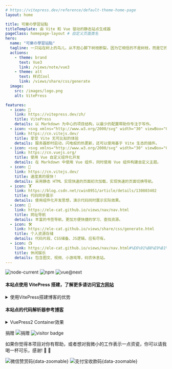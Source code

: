 ```yaml
---
# https://vitepress.dev/reference/default-theme-home-page
layout: home

title: 可樂の學習站點
titleTemplate: 由 Vite 和 Vue 驱动的静态站点生成器
pageClass: homepage-layout # 自定义页面类名
hero:
  name: "可樂の學習站點"
  tagline: 一只站在树上的鸟儿，从不担心脚下树枝断裂，因为它相信的不是树枝，而是它的翅膀。
  actions:
    - theme: brand
      text: Vue3
      link: /views/note/vue3
    - theme: alt
      text: 样式Cool
      link: /views/share/css/generate
  image:
    src: /images/logo.png
    alt: VitePress

features:
  - icon: 📝
    link: https://vitepress.dev/zh/
    title: VitePress
    details: 以 Markdown 为中心的项目结构，以最少的配置帮助你专注于写作。
  - icon: <svg xmlns="http://www.w3.org/2000/svg" width="30" viewBox="0 0 256 256.32"><defs><linearGradient id="a" x1="-.828%" x2="57.636%" y1="7.652%" y2="78.411%"><stop offset="0%" stop-color="#41D1FF"/><stop offset="100%" stop-color="#BD34FE"/></linearGradient><linearGradient id="b" x1="43.376%" x2="50.316%" y1="2.242%" y2="89.03%"><stop offset="0%" stop-color="#FFEA83"/><stop offset="8.333%" stop-color="#FFDD35"/><stop offset="100%" stop-color="#FFA800"/></linearGradient></defs><path fill="url(#a)" d="M255.153 37.938 134.897 252.976c-2.483 4.44-8.862 4.466-11.382.048L.875 37.958c-2.746-4.814 1.371-10.646 6.827-9.67l120.385 21.517a6.537 6.537 0 0 0 2.322-.004l117.867-21.483c5.438-.991 9.574 4.796 6.877 9.62Z"/><path fill="url(#b)" d="M185.432.063 96.44 17.501a3.268 3.268 0 0 0-2.634 3.014l-5.474 92.456a3.268 3.268 0 0 0 3.997 3.378l24.777-5.718c2.318-.535 4.413 1.507 3.936 3.838l-7.361 36.047c-.495 2.426 1.782 4.5 4.151 3.78l15.304-4.649c2.372-.72 4.652 1.36 4.15 3.788l-11.698 56.621c-.732 3.542 3.979 5.473 5.943 2.437l1.313-2.028 72.516-144.72c1.215-2.423-.88-5.186-3.54-4.672l-25.505 4.922c-2.396.462-4.435-1.77-3.759-4.114l16.646-57.705c.677-2.35-1.37-4.583-3.769-4.113Z"/></svg>
    link: https://cn.vitejs.dev/
    title: 享受 Vite 无可比拟的体验
    details: 服务器即时启动，闪电般的热更新，还可以使用基于 Vite 生态的插件。
  - icon: <svg xmlns="http://www.w3.org/2000/svg" width="30" viewBox="0 0 256 220.8"><path fill="#41B883" d="M204.8 0H256L128 220.8 0 0h97.92L128 51.2 157.44 0h47.36Z"/><path fill="#41B883" d="m0 0 128 220.8L256 0h-51.2L128 132.48 50.56 0H0Z"/><path fill="#35495E" d="M50.56 0 128 133.12 204.8 0h-47.36L128 51.2 97.92 0H50.56Z"/></svg>
    link: https://cn.vuejs.org/
    title: 使用 Vue 自定义组件化开发
    details: 在 Markdown 中使用 Vue 组件，同时使用 Vue 组件构建自定义主题。
  - icon: 🚀
    link: https://cn.vitejs.dev/
    title: 速度真的很快！
    details: 采用静态 HTML 实现快速的页面初次加载，实现快速的页面切换导航。
  - icon: 🏋️
    link: https://blog.csdn.net/cwin8951/article/details/130803402
    title: 代码同步展示
    details: 使用组件化开发思想，演示代码同时展示实际效果。
  - icon: 📇
    link: https://ele-cat.github.io/views/nav/nav.html
    title: 网址导航
    details: 丰富的书签导航，更加方便快捷的学习、查找资源。
  - icon: 🛠️
    link: https://ele-cat.github.io/views/share/css/generate.html
    title: 个人资源存储
    details: 代码片段、CSS储备、JS逻辑，应有尽有。
  - icon: 📺
    link: https://ele-cat.github.io/views/nav/nav.html#%E6%91%B8%E9%B1%BC%E4%B8%93%E7%94%A8
    title: 休闲娱乐
    details: 包含图文、视频、小游戏等，码农休息站。
---
```


<div class="home-wrapper">

<div class="version">

![node-current](https://img.shields.io/node/v/next)
![npm](https://img.shields.io/npm/v/n)
![vue@next](https://img.shields.io/npm/v/vue?color=green&label=vue)

</div>

#### 本站点使用 VitePress 搭建，了解更多请访问[官方网站](https://vitepress.dev/zh/)

<details><summary>使用VitePress搭建博客的优势</summary>

- 简单易用：使用 Markdown 语法编写博客非常容易上手，同时 VitePress 还提供了丰富的主题和插件，可以快速搭建出美观的博客网站。
- 高效快速：VitePress 使用了现代前端工具 Vite，能够快速地构建和生成静态网站，同时使用 Vue.js 前端框架，支持组件化开发，使得博客页面更加灵活高效。
- 自定义性强：VitePress 提供了丰富的配置选项，包括主题、插件等，可以根据个人需求进行自定义设置，让博客更符合个人风格和需求。
- SEO 友好：VitePress 提供了一些优化选项，如自动生成 sitemap.xml，以及自动生成 meta 标签等，使得博客更容易被搜索引擎收录和识别。
- 社区活跃：VitePress 是由 Vue.js 的作者尤雨溪开发的，因此得到了广泛的关注和支持，同时也有很多社区贡献的主题和插件，可以让开发者更加便捷地开发博客。
</details>

#### 本站点的代码解析器参考[博客](https://blog.csdn.net/cwin8951/article/details/130803402)

<details><summary>VuePress2 Container效果</summary>

<div style="max-width:500px">

::: demo 引用获取当前鼠标位置
example/vue3/02
:::

</div>
</details>

捐赠 ![捐赠](https://img.shields.io/badge/%E2%98%95-Buy%20Me%20A%20Coffee-%23be4141.svg?colorB=00A862) ![visitor badge](https://visitor-badge.laobi.icu/badge?page_id=ele-cat.github.io&left_text=Contributors&left_color=%23595959&right_color=%231283c3&query_only=false&format=true)

<span class="donate">如果你觉得本项目对你有帮助，或者想对我微小的工作表示一点资瓷，你可以请我喝一杯可乐，感谢! :pray: :vulcan_salute:</span>

<div class="appreciate">

![微信赞赏码](/images/1651905141755.jpg){data-zoomable}
![支付宝收款码](/images/1651905463193.jpg){data-zoomable}

</div>
</div>

<style lang="scss">
.homepage-layout {
  .image-src {
    &:hover {
      transform: translate(-50%, -50%) rotate(666turn);
      transition: transform 59s 1s cubic-bezier(0.3, 0, 0.8, 1);
    }
  }
  .home-wrapper {
    padding: 24px 12px;
  }
  ul {
    margin-left: 20px;
    list-style: auto;
  }
  .version {
    p {
      width: 100%;
      display: flex;
      img {
        margin-right: 8px;
      }
    }
  }
  img {
    display: inline-block;
    vertical-align: middle;
  }
  .donate {
    font-size: 14px;
  }
  .appreciate {
    p {
      width: 100%;
      display: flex;
      img {
        max-height: 280px;
        margin-right: 8px;
      }
    }
  }
}

@media(max-width: 640px) {
  .homepage-layout {
    .appreciate {
      p {
        img {
          max-width: 48%;
          max-height: 180px;
          margin-right: 2%;
        }
      }
    }
  }
}
</style>

